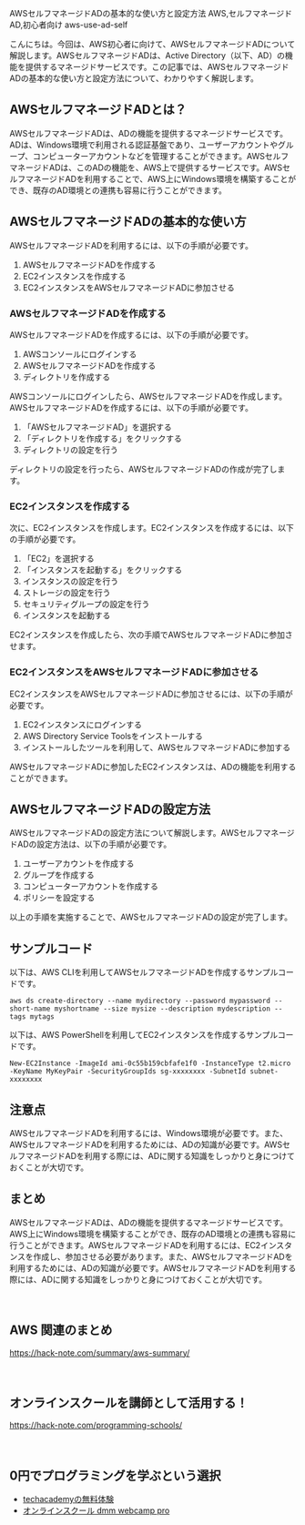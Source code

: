 AWSセルフマネージドADの基本的な使い方と設定方法
AWS,セルフマネージドAD,初心者向け
aws-use-ad-self

こんにちは。今回は、AWS初心者に向けて、AWSセルフマネージドADについて解説します。AWSセルフマネージドADは、Active Directory（以下、AD）の機能を提供するマネージドサービスです。この記事では、AWSセルフマネージドADの基本的な使い方と設定方法について、わかりやすく解説します。

## AWSセルフマネージドADとは？

AWSセルフマネージドADは、ADの機能を提供するマネージドサービスです。ADは、Windows環境で利用される認証基盤であり、ユーザーアカウントやグループ、コンピューターアカウントなどを管理することができます。AWSセルフマネージドADは、このADの機能を、AWS上で提供するサービスです。AWSセルフマネージドADを利用することで、AWS上にWindows環境を構築することができ、既存のAD環境との連携も容易に行うことができます。

## AWSセルフマネージドADの基本的な使い方

AWSセルフマネージドADを利用するには、以下の手順が必要です。

1. AWSセルフマネージドADを作成する
2. EC2インスタンスを作成する
3. EC2インスタンスをAWSセルフマネージドADに参加させる

### AWSセルフマネージドADを作成する

AWSセルフマネージドADを作成するには、以下の手順が必要です。

1. AWSコンソールにログインする
2. AWSセルフマネージドADを作成する
3. ディレクトリを作成する

AWSコンソールにログインしたら、AWSセルフマネージドADを作成します。AWSセルフマネージドADを作成するには、以下の手順が必要です。

1. 「AWSセルフマネージドAD」を選択する
2. 「ディレクトリを作成する」をクリックする
3. ディレクトリの設定を行う

ディレクトリの設定を行ったら、AWSセルフマネージドADの作成が完了します。


### EC2インスタンスを作成する

次に、EC2インスタンスを作成します。EC2インスタンスを作成するには、以下の手順が必要です。

1. 「EC2」を選択する
2. 「インスタンスを起動する」をクリックする
3. インスタンスの設定を行う
4. ストレージの設定を行う
5. セキュリティグループの設定を行う
6. インスタンスを起動する

EC2インスタンスを作成したら、次の手順でAWSセルフマネージドADに参加させます。

### EC2インスタンスをAWSセルフマネージドADに参加させる

EC2インスタンスをAWSセルフマネージドADに参加させるには、以下の手順が必要です。

1. EC2インスタンスにログインする
2. AWS Directory Service Toolsをインストールする
3. インストールしたツールを利用して、AWSセルフマネージドADに参加する

AWSセルフマネージドADに参加したEC2インスタンスは、ADの機能を利用することができます。

## AWSセルフマネージドADの設定方法

AWSセルフマネージドADの設定方法について解説します。AWSセルフマネージドADの設定方法は、以下の手順が必要です。

1. ユーザーアカウントを作成する
2. グループを作成する
3. コンピューターアカウントを作成する
4. ポリシーを設定する

以上の手順を実施することで、AWSセルフマネージドADの設定が完了します。

## サンプルコード

以下は、AWS CLIを利用してAWSセルフマネージドADを作成するサンプルコードです。

```
aws ds create-directory --name mydirectory --password mypassword --short-name myshortname --size mysize --description mydescription --tags mytags
```

以下は、AWS PowerShellを利用してEC2インスタンスを作成するサンプルコードです。

```
New-EC2Instance -ImageId ami-0c55b159cbfafe1f0 -InstanceType t2.micro -KeyName MyKeyPair -SecurityGroupIds sg-xxxxxxxx -SubnetId subnet-xxxxxxxx
```

## 注意点

AWSセルフマネージドADを利用するには、Windows環境が必要です。また、AWSセルフマネージドADを利用するためには、ADの知識が必要です。AWSセルフマネージドADを利用する際には、ADに関する知識をしっかりと身につけておくことが大切です。

## まとめ

AWSセルフマネージドADは、ADの機能を提供するマネージドサービスです。AWS上にWindows環境を構築することができ、既存のAD環境との連携も容易に行うことができます。AWSセルフマネージドADを利用するには、EC2インスタンスを作成し、参加させる必要があります。また、AWSセルフマネージドADを利用するためには、ADの知識が必要です。AWSセルフマネージドADを利用する際には、ADに関する知識をしっかりと身につけておくことが大切です。

　

## AWS 関連のまとめ
https://hack-note.com/summary/aws-summary/

　

## オンラインスクールを講師として活用する！
https://hack-note.com/programming-schools/

　

## 0円でプログラミングを学ぶという選択
- [techacademyの無料体験](//af.moshimo.com/af/c/click?a_id=2612475&amp;p_id=1555&amp;pc_id=2816&amp;pl_id=22706&amp;url=https%3a%2f%2ftechacademy.jp%2fhtmlcss-trial%3futm_source%3dmoshimo%26utm_medium%3daffiliate%26utm_campaign%3dtextad)
- [オンラインスクール dmm webcamp pro](//af.moshimo.com/af/c/click?a_id=2612482&amp;p_id=1363&amp;pc_id=2297&amp;pl_id=39999&amp;guid=on)

